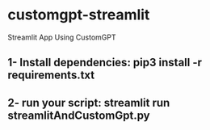 # customgpt-streamlit
Streamlit App Using CustomGPT

## 1- Install dependencies: pip3 install -r requirements.txt
## 2- run your script: streamlit run streamlitAndCustomGpt.py  
